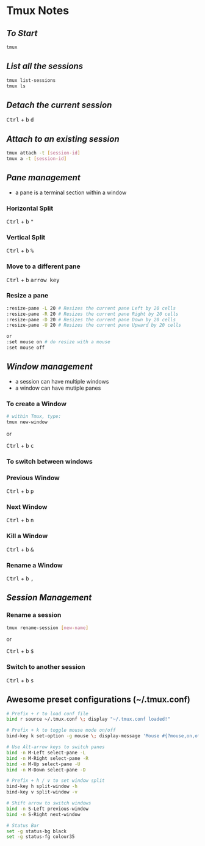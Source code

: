 # Tmux Notes

## ***To Start***
```bash
tmux
```

## ***List all the sessions***
```bash
tmux list-sessions
tmux ls
```

## ***Detach the current session***
<kbd>Ctrl</kbd> + <kbd>b</kbd>  <kbd>d</kbd>


## ***Attach to an existing session***
```bash
tmux attach -t [session-id]
tmux a -t [session-id]
```

## ***Pane management***
- a pane is a terminal section within a window

### Horizontal Split

<kbd>Ctrl</kbd> + <kbd>b</kbd>  <kbd>"</kbd>

### Vertical Split

<kbd>Ctrl</kbd> + <kbd>b</kbd>  <kbd>%</kbd>

### Move to a different pane

<kbd>Ctrl</kbd> + <kbd>b</kbd>  <kbd>arrow key</kbd>

### Resize a pane
```bash
:resize-pane -L 20 # Resizes the current pane Left by 20 cells
:resize-pane -R 20 # Resizes the current pane Right by 20 cells
:resize-pane -D 20 # Resizes the current pane Down by 20 cells
:resize-pane -U 20 # Resizes the current pane Upward by 20 cells

or 
:set mouse on # do resize with a mouse
:set mouse off
```


## ***Window management***
- a session can have multiple windows
- a window can have mutiple panes

### To create a Window
```bash
# within Tmux, type:
tmux new-window
```
or 

<kbd>Ctrl</kbd> + <kbd>b</kbd>  <kbd>c</kbd>

### To switch between windows

### Previous Window ###

<kbd>Ctrl</kbd> + <kbd>b</kbd>  <kbd>p</kbd>  

### Next Window ###

<kbd>Ctrl</kbd> + <kbd>b</kbd>  <kbd>n</kbd>  

### Kill a Window ###

<kbd>Ctrl</kbd> + <kbd>b</kbd>  <kbd>&</kbd>  

### Rename a Window ###

<kbd>Ctrl</kbd> + <kbd>b</kbd>  <kbd>,</kbd>  


## ***Session Management***

### Rename a session ###
```bash
tmux rename-session [new-name]
```
or

<kbd>Ctrl</kbd> + <kbd>b</kbd>  <kbd>$</kbd>

### Switch to another session
<kbd>Ctrl</kbd> + <kbd>b</kbd>  <kbd>s</kbd>


## Awesome preset configurations (~/.tmux.conf)
```bash
# Prefix + r to load conf file
bind r source ~/.tmux.conf \; display "~/.tmux.conf loaded!"

# Prefix + k to toggle mouse mode on/off
bind-key k set-option -g mouse \; display-message 'Mouse #{?mouse,on,off}'

# Use Alt-arrow keys to switch panes
bind -n M-Left select-pane -L
bind -n M-Right select-pane -R
bind -n M-Up select-pane -U
bind -n M-Down select-pane -D

# Prefix + h / v to set window split
bind-key h split-window -h
bind-key v split-window -v

# Shift arrow to switch windows
bind -n S-Left previous-window
bind -n S-Right next-window

# Status Bar
set -g status-bg black
set -g status-fg colour35
```
